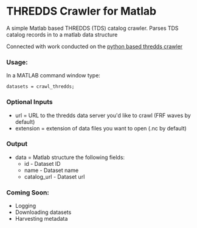 # THREDDS Crawler for Matlab
A simple Matlab based THREDDS (TDS) catalog crawler. Parses TDS catalog records in to a matlab data structure

Connected with work conducted on the [python based thredds crawler](https://github.com/asascience-open/thredds_crawler)

### Usage:
In a MATLAB command window type:

```
datasets = crawl_thredds;
```

### Optional Inputs

* url = URL to the thredds data server you'd like to crawl (FRF waves by default)
* extension = extension of data files you want to open (.nc by default)

### Output

* data = Matlab structure the following fields:
  * id - Dataset ID
  * name - Dataset name
  * catalog_url - Dataset url

### Coming Soon:
* Logging
* Downloading datasets
* Harvesting metadata